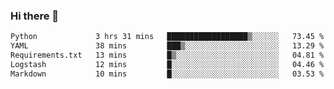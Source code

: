 ### Hi there 👋

<!--START_SECTION:waka-->

```txt
Python             3 hrs 31 mins   ██████████████████▒░░░░░░   73.45 %
YAML               38 mins         ███▒░░░░░░░░░░░░░░░░░░░░░   13.29 %
Requirements.txt   13 mins         █▒░░░░░░░░░░░░░░░░░░░░░░░   04.81 %
Logstash           12 mins         █░░░░░░░░░░░░░░░░░░░░░░░░   04.46 %
Markdown           10 mins         █░░░░░░░░░░░░░░░░░░░░░░░░   03.53 %
```

<!--END_SECTION:waka-->

<!--
**Jonas-VanHaeken/Jonas-VanHaeken** is a ✨ _special_ ✨ repository because its `README.md` (this file) appears on your GitHub profile.

Here are some ideas to get you started:

- 🔭 I’m currently working on ...
- 🌱 I’m currently learning ...
- 👯 I’m looking to collaborate on ...
- 🤔 I’m looking for help with ...
- 💬 Ask me about ...
- 📫 How to reach me: ...
- 😄 Pronouns: ...
- ⚡ Fun fact: ...
-->
